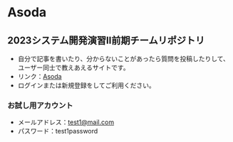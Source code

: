 # Asoda
## 2023システム開発演習Ⅱ前期チームリポジトリ
- 自分で記事を書いたり、分からないことがあったら質問を投稿したりして、ユーザー同士で教えあえるサイトです。
- リンク：[Asoda](http://bold-obi-8187.littlestar.jp/Asoda/src/questiontimeline.php "Asoda Home")
- ログインまたは新規登録をしてご利用ください。
### お試し用アカウント
- メールアドレス：test1@mail.com
- パスワード：test1password

